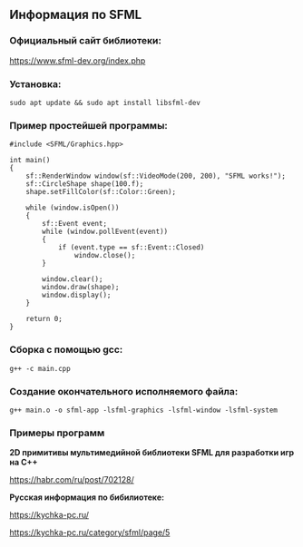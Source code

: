 ## Информация по SFML

### Официальный сайт библиотеки:

<https://www.sfml-dev.org/index.php>

### Установка:

```
sudo apt update && sudo apt install libsfml-dev
```

### Пример простейшей программы:

```
#include <SFML/Graphics.hpp>

int main()
{
    sf::RenderWindow window(sf::VideoMode(200, 200), "SFML works!");
    sf::CircleShape shape(100.f);
    shape.setFillColor(sf::Color::Green);

    while (window.isOpen())
    {
        sf::Event event;
        while (window.pollEvent(event))
        {
            if (event.type == sf::Event::Closed)
                window.close();
        }

        window.clear();
        window.draw(shape);
        window.display();
    }

    return 0;
}
```


### Сборка с помощью gcc:

```
g++ -c main.cpp
```


### Создание окончательного исполняемого файла:

```
g++ main.o -o sfml-app -lsfml-graphics -lsfml-window -lsfml-system
```

### Примеры программ

**2D примитивы мультимедийной библиотеки SFML для разработки игр на C++**

<https://habr.com/ru/post/702128/>

**Русская информация по бибилиотеке:**

<https://kychka-pc.ru/>

<https://kychka-pc.ru/category/sfml/page/5>